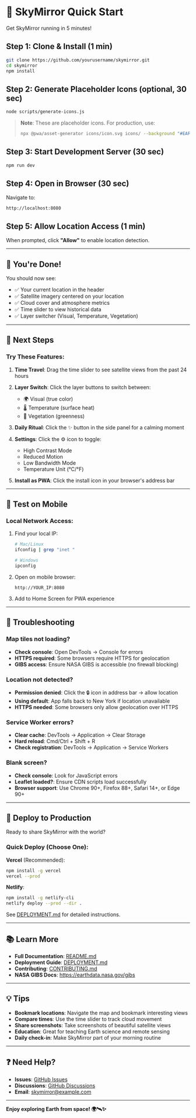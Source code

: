 # 🚀 SkyMirror Quick Start

Get SkyMirror running in 5 minutes!

## Step 1: Clone & Install (1 min)

```bash
git clone https://github.com/yourusername/skymirror.git
cd skymirror
npm install
```

## Step 2: Generate Placeholder Icons (optional, 30 sec)

```bash
node scripts/generate-icons.js
```

> **Note**: These are placeholder icons. For production, use:
> ```bash
> npx @pwa/asset-generator icons/icon.svg icons/ --background "#EAF6FF"
> ```

## Step 3: Start Development Server (30 sec)

```bash
npm run dev
```

## Step 4: Open in Browser (30 sec)

Navigate to:
```
http://localhost:8080
```

## Step 5: Allow Location Access (1 min)

When prompted, click **"Allow"** to enable location detection.

---

## 🎉 You're Done!

You should now see:
- ✅ Your current location in the header
- ✅ Satellite imagery centered on your location
- ✅ Cloud cover and atmosphere metrics
- ✅ Time slider to view historical data
- ✅ Layer switcher (Visual, Temperature, Vegetation)

---

## 🔧 Next Steps

### Try These Features:

1. **Time Travel**: Drag the time slider to see satellite views from the past 24 hours

2. **Layer Switch**: Click the layer buttons to switch between:
   - 🌍 Visual (true color)
   - 🌡️ Temperature (surface heat)
   - 🌿 Vegetation (greenness)

3. **Daily Ritual**: Click the ✨ button in the side panel for a calming moment

4. **Settings**: Click the ⚙️ icon to toggle:
   - High Contrast Mode
   - Reduced Motion
   - Low Bandwidth Mode
   - Temperature Unit (°C/°F)

5. **Install as PWA**: Click the install icon in your browser's address bar

---

## 📱 Test on Mobile

### Local Network Access:

1. Find your local IP:
   ```bash
   # Mac/Linux
   ifconfig | grep "inet "
   
   # Windows
   ipconfig
   ```

2. Open on mobile browser:
   ```
   http://YOUR_IP:8080
   ```

3. Add to Home Screen for PWA experience

---

## 🐛 Troubleshooting

### Map tiles not loading?

- **Check console**: Open DevTools → Console for errors
- **HTTPS required**: Some browsers require HTTPS for geolocation
- **GIBS access**: Ensure NASA GIBS is accessible (no firewall blocking)

### Location not detected?

- **Permission denied**: Click the 🔒 icon in address bar → allow location
- **Using default**: App falls back to New York if location unavailable
- **HTTPS needed**: Some browsers only allow geolocation over HTTPS

### Service Worker errors?

- **Clear cache**: DevTools → Application → Clear Storage
- **Hard reload**: Cmd/Ctrl + Shift + R
- **Check registration**: DevTools → Application → Service Workers

### Blank screen?

- **Check console**: Look for JavaScript errors
- **Leaflet loaded?**: Ensure CDN scripts load successfully
- **Browser support**: Use Chrome 90+, Firefox 88+, Safari 14+, or Edge 90+

---

## 🚀 Deploy to Production

Ready to share SkyMirror with the world?

### Quick Deploy (Choose One):

**Vercel** (Recommended):
```bash
npm install -g vercel
vercel --prod
```

**Netlify**:
```bash
npm install -g netlify-cli
netlify deploy --prod --dir .
```

See [DEPLOYMENT.md](DEPLOYMENT.md) for detailed instructions.

---

## 📚 Learn More

- **Full Documentation**: [README.md](README.md)
- **Deployment Guide**: [DEPLOYMENT.md](DEPLOYMENT.md)
- **Contributing**: [CONTRIBUTING.md](CONTRIBUTING.md)
- **NASA GIBS Docs**: https://earthdata.nasa.gov/gibs

---

## 💡 Tips

- **Bookmark locations**: Navigate the map and bookmark interesting views
- **Compare times**: Use the time slider to track cloud movement
- **Share screenshots**: Take screenshots of beautiful satellite views
- **Education**: Great for teaching Earth science and remote sensing
- **Daily check-in**: Make SkyMirror part of your morning routine

---

## ❓ Need Help?

- **Issues**: [GitHub Issues](https://github.com/yourusername/skymirror/issues)
- **Discussions**: [GitHub Discussions](https://github.com/yourusername/skymirror/discussions)
- **Email**: skymirror@example.com

---

**Enjoy exploring Earth from space! 🌍🛰️✨**

